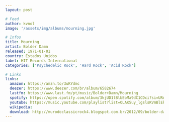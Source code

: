 ```yaml
---
layout: post

# Feed
author: kvnol
image: '/assets/img/albums/mourning.jpg'

# Infos
title: Mourning
artist: Bolder Damn
released: 1971-01-01
country: Estados Unidos
label: HIT Records International
categories: ['Psychedelic Rock', 'Hard Rock', 'Acid Rock']

# Links
links:
  amazon: https://amzn.to/3uKYdmc
  deezer: https://www.deezer.com/br/album/6582674
  lastfm: https://www.last.fm/pt/music/Bolder+Damn/Mourning
  spotify: https://open.spotify.com/album/3kjUD1lBlbEoMa9dC1CDci?si=URAuahdzR6yLrBrGdE6nqA
  youtube: https://music.youtube.com/playlist?list=OLAK5uy_lgslsKVmBlEkhpEwu0C4lHldeRbXHXWks
  wikipedia:
  download: http://murodoclassicrock4.blogspot.com.br/2012/09/bolder-damn-mourning-1971.html
---
```

